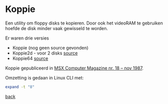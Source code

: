 # Koppie
Een utility om floppy disks te kopieren.
Door ook het videoRAM te gebruiken hoefde de disk minder vaak gewisseld te worden.

Er waren drie versies
- Koppie (nog geen source gevonden)
- Koppie2d - voor 2 disks [source](./KOPPIE2D.GEN.TXT)
- Koppie64  [source](./KOPPIE64.GEN.TXT)

Koppie gepubliceerd in 
[MSX Computer Magazine nr. 18 – nov 1987](https://msxcomputermagazine.nl/archief/mcm-18/).

Omzetting is gedaan in Linux CLI met:
```bash
expand -t "8" 
``` 

[back](../README.md)
